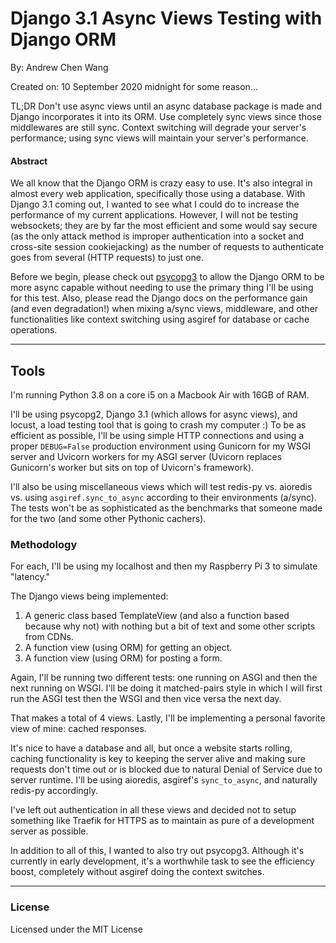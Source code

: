 # Django 3.1 Async Views Testing with Django ORM

By: Andrew Chen Wang

Created on: 10 September 2020 midnight for some reason...

TL;DR Don't use async views until an async database package is made
and Django incorporates it into its ORM. Use completely sync views
since those middlewares are still sync. Context switching will
degrade your server's performance; using sync views will maintain
your server's performance.

#### Abstract

We all know that the Django ORM is crazy easy to use. It's also integral in almost
every web application, specifically those using a database. With Django 3.1 coming
out, I wanted to see what I could do to increase the performance of my current
applications. However, I will not be testing websockets; they are by far the most
efficient and some would say secure (as the only attack method is improper authentication
into a socket and cross-site session cookiejacking) as the number of requests to
authenticate goes from several (HTTP requests) to just one.

Before we begin, please check out [psycopg3](https://github.com/psycopg/psycopg3)
to allow the Django ORM to be more async capable without needing to use the
primary thing I'll be using for this test. Also, please read the Django docs
on the performance gain (and even degradation!) when mixing a/sync views,
middleware, and other functionalities like context switching using asgiref
for database or cache operations.

---

## Tools

I'm running Python 3.8 on a core i5 on a Macbook Air with 16GB of RAM.

I'll be using psycopg2, Django 3.1 (which allows for async views), and locust,
a load testing tool that is going to crash my computer :) To be as efficient
as possible, I'll be using simple HTTP connections and using a proper `DEBUG=False`
production environment using Gunicorn for my WSGI server and Uvicorn workers for 
my ASGI server (Uvicorn replaces Gunicorn's worker but sits on top of Uvicorn's
framework).

I'll also be using miscellaneous views which will test redis-py vs. aioredis vs.
using `asgiref.sync_to_async` according to their environments (a/sync).
The tests won't be as sophisticated as the benchmarks that someone made for the
two (and some other Pythonic cachers).

### Methodology

For each, I'll be using my localhost and then my Raspberry Pi 3 to simulate "latency."

The Django views being implemented:

1. A generic class based TemplateView (and also a function based because why not) with nothing but a bit of text and some other scripts from CDNs.
2. A function view (using ORM) for getting an object.
3. A function view (using ORM) for posting a form.

Again, I'll be running two different tests: one running on ASGI and then the next running on WSGI.
I'll be doing it matched-pairs style in which I will first run the ASGI test then the WSGI and then
vice versa the next day.

That makes a total of 4 views. Lastly, I'll be implementing a personal favorite view of mine: cached responses.

It's nice to have a database and all, but once a website starts rolling, caching functionality
is key to keeping the server alive and making sure requests don't time out or is blocked due to
natural Denial of Service due to server runtime. I'll be using aioredis, asgiref's `sync_to_async`,
and naturally redis-py accordingly.

I've left out authentication in all these views and decided not to setup something like
Traefik for HTTPS as to maintain as pure of a development server as possible.

In addition to all of this, I wanted to also try out psycopg3. Although it's currently in early
development, it's a worthwhile task to see the efficiency boost, completely without
asgiref doing the context switches.

---

### License

Licensed under the MIT License
